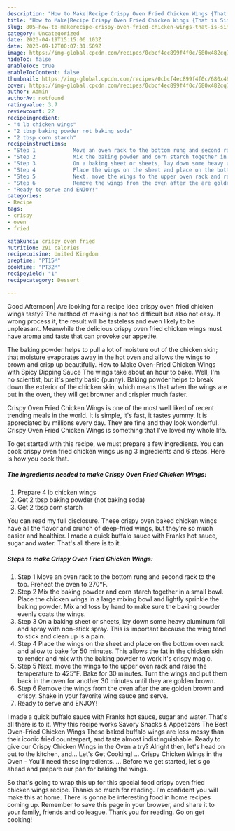 ```yaml
---
description: "How to Make|Recipe Crispy Oven Fried Chicken Wings {That is Simple"
title: "How to Make|Recipe Crispy Oven Fried Chicken Wings {That is Simple"
slug: 805-how-to-makerecipe-crispy-oven-fried-chicken-wings-that-is-simple
category: Uncategorized
date: 2023-04-19T15:15:06.103Z
date: 2023-09-12T00:07:31.509Z
image: https://img-global.cpcdn.com/recipes/0cbcf4ec899f4f0c/680x482cq70/crispy-oven-fried-chicken-wings-recipe-main-photo.jpg
hideToc: false
enableToc: true
enableTocContent: false
thumbnail: https://img-global.cpcdn.com/recipes/0cbcf4ec899f4f0c/680x482cq70/crispy-oven-fried-chicken-wings-recipe-main-photo.jpg
cover: https://img-global.cpcdn.com/recipes/0cbcf4ec899f4f0c/680x482cq70/crispy-oven-fried-chicken-wings-recipe-main-photo.jpg
author: Admin
authorAv: notfound
ratingvalue: 3.7
reviewcount: 22
recipeingredient:
- "4 lb chicken wings"
- "2 tbsp baking powder not baking soda"
- "2 tbsp corn starch"
recipeinstructions:
- "Step 1            Move an oven rack to the bottom rung and second rack to the top. Preheat the oven to 270°F."
- "Step 2            Mix the baking powder and corn starch together in a small bowl. Place the chicken wings in a large mixing bowl and lightly sprinkle the baking powder. Mix and toss by hand to make sure the baking powder evenly coats the wings."
- "Step 3            On a baking sheet or sheets, lay down some heavy aluminum foil and spray with non-stick spray. This is important because the wing tend to stick and clean up is a pain."
- "Step 4            Place the wings on the sheet and place on the bottom oven rack and allow to bake for 50 minutes. This allows the fat in the chicken skin to render and mix with the baking powder to work it&#39;s crispy magic."
- "Step 5            Next, move the wings to the upper oven rack and raise the temperature to 425°F. Bake for 30 minutes. Turn the wings and put them back in the oven for another 30 minutes until they are golden brown."
- "Step 6            Remove the wings from the oven after the are golden brown and crispy. Shake in your favorite wing sauce and serve."
- "Ready to serve and ENJOY!"
categories:
- Recipe
tags:
- crispy
- oven
- fried

katakunci: crispy oven fried 
nutrition: 291 calories
recipecuisine: United Kingdom
preptime: "PT15M"
cooktime: "PT32M"
recipeyield: "1"
recipecategory: Dessert

---
```



Good Afternoon| Are looking for a recipe idea crispy oven fried chicken wings tasty? The method of making is not too difficult but also not easy. If wrong process it, the result will be tasteless and even likely to be unpleasant. Meanwhile the delicious crispy oven fried chicken wings must have aroma and taste that can provoke our appetite.





The baking powder helps to pull a lot of moisture out of the chicken skin; that moisture evaporates away in the hot oven and allows the wings to brown and crisp up beautifully. How to Make Oven-Fried Chicken Wings with Spicy Dipping Sauce The wings take about an hour to bake. Well, I&#39;m no scientist, but it&#39;s pretty basic (punny). Baking powder helps to break down the exterior of the chicken skin, which means that when the wings are put in the oven, they will get browner and crispier much faster.

Crispy Oven Fried Chicken Wings is one of the most well liked of recent trending meals in the world. It is simple, it's fast, it tastes yummy. It is appreciated by millions every day. They are fine and they look wonderful. Crispy Oven Fried Chicken Wings is something that I've loved my whole life.


To get started with this recipe, we must prepare a few ingredients. You can cook crispy oven fried chicken wings using 3 ingredients and 6 steps. Here is how you cook that.

<!--inarticleads1-->

##### The ingredients needed to make Crispy Oven Fried Chicken Wings:

1. Prepare 4 lb chicken wings
1. Get 2 tbsp baking powder (not baking soda)
1. Get 2 tbsp corn starch


You can read my full disclosure. These crispy oven baked chicken wings have all the flavor and crunch of deep-fried wings, but they&#39;re so much easier and healthier. I made a quick buffalo sauce with Franks hot sauce, sugar and water. That&#39;s all there is to it. 

<!--inarticleads2-->

##### Steps to make Crispy Oven Fried Chicken Wings:

1. Step 1            Move an oven rack to the bottom rung and second rack to the top. Preheat the oven to 270°F.
1. Step 2            Mix the baking powder and corn starch together in a small bowl. Place the chicken wings in a large mixing bowl and lightly sprinkle the baking powder. Mix and toss by hand to make sure the baking powder evenly coats the wings.
1. Step 3            On a baking sheet or sheets, lay down some heavy aluminum foil and spray with non-stick spray. This is important because the wing tend to stick and clean up is a pain.
1. Step 4            Place the wings on the sheet and place on the bottom oven rack and allow to bake for 50 minutes. This allows the fat in the chicken skin to render and mix with the baking powder to work it&#39;s crispy magic.
1. Step 5            Next, move the wings to the upper oven rack and raise the temperature to 425°F. Bake for 30 minutes. Turn the wings and put them back in the oven for another 30 minutes until they are golden brown.
1. Step 6            Remove the wings from the oven after the are golden brown and crispy. Shake in your favorite wing sauce and serve.
1. Ready to serve and ENJOY!

I made a quick buffalo sauce with Franks hot sauce, sugar and water. That&#39;s all there is to it. Why this recipe works Savory Snacks &amp; Appetizers The Best Oven-Fried Chicken Wings These baked buffalo wings are less messy than their iconic fried counterpart, and taste almost indistinguishable. Ready to give our Crispy Chicken Wings in the Oven a try? Alright then, let&#39;s head on out to the kitchen, and… Let&#39;s Get Cooking! … Crispy Chicken Wings in the Oven - You&#39;ll need these ingredients. … Before we get started, let&#39;s go ahead and prepare our pan for baking the wings. 

So that's going to wrap this up for this special food crispy oven fried chicken wings recipe. Thanks so much for reading. I'm confident you will make this at home. There is gonna be interesting food in home recipes coming up. Remember to save this page in your browser, and share it to your family, friends and colleague. Thank you for reading. Go on get cooking!
